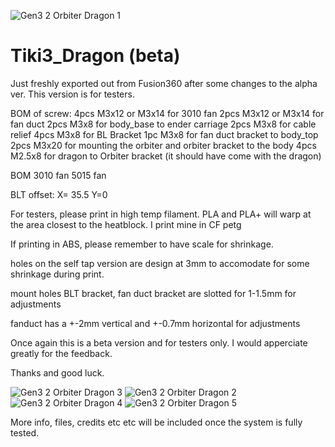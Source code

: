 ![Gen3 2 Orbiter Dragon 1](https://user-images.githubusercontent.com/68491566/132848046-67d77863-799a-4bd1-ae1e-968a23e3ffc2.png)
# Tiki3_Dragon (beta)

Just freshly exported out from Fusion360 after some changes to the alpha ver. This version is for testers. 

BOM of screw:
4pcs M3x12 or M3x14 for 3010 fan
2pcs M3x12 or M3x14 for fan duct
2pcs M3x8 for body_base to ender carriage
2pcs M3x8 for cable relief
4pcs M3x8 for BL Bracket 
1pc  M3x8 for fan duct bracket to body_top
2pcs M3x20 for mounting the orbiter and orbiter bracket to the body
4pcs M2.5x8 for dragon to Orbiter bracket (it should have come with the dragon)

BOM
3010 fan
5015 fan

BLT offset:
X= 35.5 Y=0

For testers, please print in high temp filament. PLA and PLA+ will warp at the area closest to the heatblock. I print mine in CF petg 

If printing in ABS, please remember to have scale for shrinkage. 

holes on the self tap version are design at 3mm to accomodate for some shrinkage during print.

mount holes BLT bracket, fan duct bracket are slotted for 1-1.5mm for adjustments 

fanduct has a +-2mm vertical and +-0.7mm horizontal for adjustments 

Once again this is a beta version and for testers only. I would apperciate greatly for the feedback. 

Thanks and good luck. 

![Gen3 2 Orbiter Dragon 3](https://user-images.githubusercontent.com/68491566/132848101-29a7b8e5-de1d-4984-afe6-a267c87956ab.png)
![Gen3 2 Orbiter Dragon 2](https://user-images.githubusercontent.com/68491566/132848111-75af560b-2698-4bdb-8179-77fc8113f430.png)
![Gen3 2 Orbiter Dragon 4](https://user-images.githubusercontent.com/68491566/132848134-5716cac6-c493-4ef6-8b96-6383cbf3f3f8.png)
![Gen3 2 Orbiter Dragon 5](https://user-images.githubusercontent.com/68491566/132848147-4f660563-f890-4758-bbab-ac142b082de8.png)

More info, files, credits etc etc will be included once the system is fully tested. 
